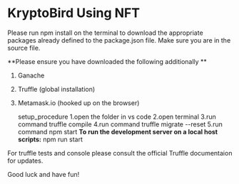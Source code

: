 # KryptoBird Using NFT
Please run npm install on the terminal to download the appropriate packages already defined to the package.json file. 
Make sure you are in the source file. 

**Please ensure you have downloaded the following additionally **

1. Ganache
2. Truffle (global installation)
3. Metamask.io (hooked up on the browser)

      setup_procedure
      1.open the folder in vs code
      2.open terminal
      3.run command truffle compile
      4.run command truffle migrate --reset
      5.run command npm start
**To run the development server on a local host scripts:** npm run start

For truffle tests and console please consult the official Truffle documentaion for updates.

Good luck and have fun!

